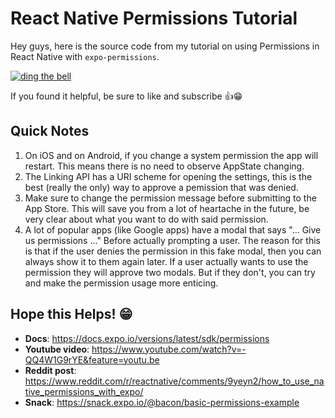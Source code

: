 # React Native Permissions Tutorial

Hey guys, here is the source code from my tutorial on using Permissions in React Native with `expo-permissions`. 

[![ding the bell](https://img.youtube.com/vi/-QQ4W1G9rYE/0.jpg)](https://www.youtube.com/watch?v=-QQ4W1G9rYE)

If you found it helpful, be sure to like and subscribe 👍😁

## Quick Notes

1. On iOS and on Android, if you change a system permission the app will restart. This means there is no need to observe AppState changing.
2. The Linking API has a URI scheme for opening the settings, this is the best (really the only) way to approve a pemission that was denied.
3. Make sure to change the permission message before submitting to the App Store. This will save you from a lot of heartache in the future, be very clear about what you want to do with said permission.
4. A lot of popular apps (like Google apps) have a modal that says "... Give us permissions ..." Before actually prompting a user. The reason for this is that if the user denies the permission in this fake modal, then you can always show it to them again later. If a user actually wants to use the permission they will approve two modals. But if they don't, you can try and make the permission usage more enticing.

## Hope this Helps! 😁

* **Docs**: https://docs.expo.io/versions/latest/sdk/permissions
* **Youtube video**: https://www.youtube.com/watch?v=-QQ4W1G9rYE&feature=youtu.be
* **Reddit post**: https://www.reddit.com/r/reactnative/comments/9yeyn2/how_to_use_native_permissions_with_expo/
* **Snack**: https://snack.expo.io/@bacon/basic-permissions-example
